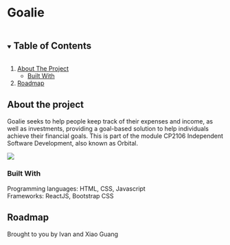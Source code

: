 # Goalie

<details open="open">
  <summary><h2 style="display: inline-block">Table of Contents</h2></summary>
  <ol>
    <li>
      <a href="#about-the-project">About The Project</a>
      <ul>
        <li><a href="#built-with">Built With</a></li>
      </ul>
    </li>
    <li><a href="#roadmap">Roadmap</a></li>
  </ol>
</details>

## About the project

Goalie seeks to help people keep track of their expenses and income, as well as investments, providing a goal-based solution to help individuals achieve their financial goals.
This is part of the module CP2106 Independent Software Development, also known as Orbital.  

![](public/resources/poster2.png)


### Built With
Programming languages: HTML, CSS, Javascript <br>
Frameworks: ReactJS, Bootstrap CSS

## Roadmap

Brought to you by Ivan and Xiao Guang 

